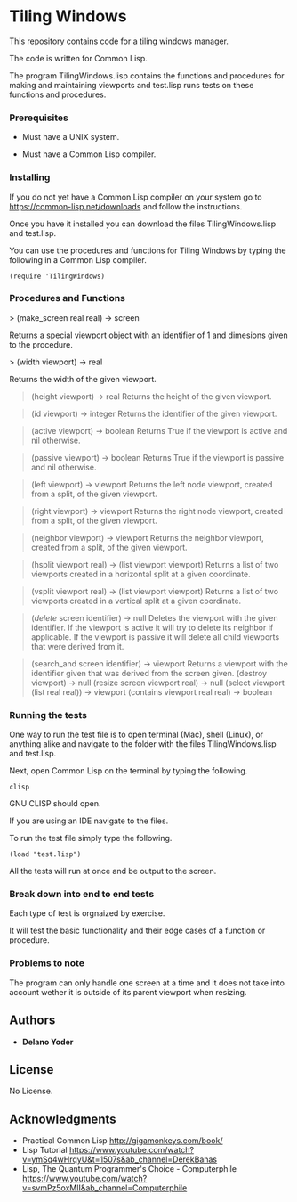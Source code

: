 # Tiling Windows

This repository contains code for a tiling windows manager.

The code is written for Common Lisp.

The program TilingWindows.lisp contains the functions and procedures for making and maintaining viewports and test.lisp runs tests on these functions and procedures.

### Prerequisites

* Must have a UNIX system.

* Must have a Common Lisp compiler.

### Installing

If you do not yet have a Common Lisp compiler on your system go to https://common-lisp.net/downloads and follow the instructions.

Once you have it installed you can download the files TilingWindows.lisp and test.lisp.

You can use the procedures and functions for Tiling Windows by typing the following in a Common Lisp compiler.

```
(require 'TilingWindows)
```

### Procedures and Functions

\> (make_screen real real) -> screen

Returns a special viewport object with an identifier of 1 and dimesions given to the procedure.

\> (width viewport) -> real

Returns the width of the given viewport.

> (height viewport) -> real
Returns the height of the given viewport.

> (id viewport) -> integer
Returns the identifier of the given viewport.

> (active viewport) -> boolean
Returns True if the viewport is active and nil otherwise.

> (passive viewport) -> boolean
Returns True if the viewport is passive and nil otherwise.

> (left viewport) -> viewport
Returns the left node viewport, created from a split, of the given viewport.

>(right viewport) -> viewport
Returns the right node viewport, created from a split, of the given viewport.

> (neighbor viewport) -> viewport
Returns the neighbor viewport, created from a split, of the given viewport.

> (hsplit viewport real) -> (list viewport viewport)
Returns a list of two viewports created in a horizontal split at a given coordinate.

> (vsplit viewport real) -> (list viewport viewport)
Returns a list of two viewports created in a vertical split at a given coordinate.

> (_delete_ screen identifier) -> null
Deletes the viewport with the given identifier. If the viewport is active it will try to delete its neighbor if applicable. If the viewport is passive it will delete all child viewports that were derived from it.

> (search_and screen identifier) -> viewport
Returns a viewport with the identifier given that was derived from the screen given.
(destroy viewport) -> null
(resize screen viewport real) -> null
(select viewport (list real real)) -> viewport
(contains viewport real real) -> boolean

### Running the tests

One way to run the test file is to open terminal (Mac), shell (Linux), or anything alike and navigate to the folder with the files TilingWindows.lisp and test.lisp.

Next, open Common Lisp on the terminal by typing the following.

```
clisp
```

GNU CLISP should open.

If you are using an IDE navigate to the files.

To run the test file simply type the following.

```
(load "test.lisp")
```

All the tests will run at once and be output to the screen.



### Break down into end to end tests

Each type of test is orgnaized by exercise.

It will test the basic functionality and their edge cases of a function or procedure.

### Problems to note

The program can only handle one screen at a time and it does not take into account wether it is outside of its parent viewport when resizing.

## Authors

* **Delano Yoder** 

## License

No License.

## Acknowledgments

* Practical Common Lisp http://gigamonkeys.com/book/
* Lisp Tutorial https://www.youtube.com/watch?v=ymSq4wHrqyU&t=1507s&ab_channel=DerekBanas
* Lisp, The Quantum Programmer's Choice - Computerphile https://www.youtube.com/watch?v=svmPz5oxMlI&ab_channel=Computerphile

